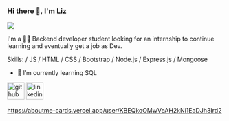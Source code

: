 ### Hi there 👋, I'm Liz
![](/banner.png)

 I'm a 👩‍💻 Backend developer student looking for an internship to continue learning and eventually get a job as Dev.

Skills:  / JS / HTML / CSS / Bootstrap / Node.js / Express.js / Mongoose

- 🌱 I’m currently learning SQL


[<img src='https://cdn.jsdelivr.net/npm/simple-icons@3.0.1/icons/github.svg' alt='github' height='40'>](https://github.com/lizrag)  [<img src='https://cdn.jsdelivr.net/npm/simple-icons@3.0.1/icons/linkedin.svg' alt='linkedin' height='40'>](https://www.linkedin.com/in/linkedin.com/in/laurarangelroman/)  

https://aboutme-cards.vercel.app/user/KBEQkoOMwVeAH2kNi1EaDJh3Ird2
